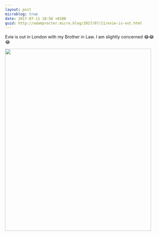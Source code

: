 ```yaml
---
layout: post
microblog: true
date: 2017-07-11 18:58 +0100
guid: http://adamprocter.micro.blog/2017/07/11/evie-is-out.html
---
```

Evie is out in London with my Brother in Law. I am slightly concerned 😂😂😂

<img src="http://adamprocter.micro.blog/uploads/2017/d223c9917e.jpg" width="480" height="600" />
